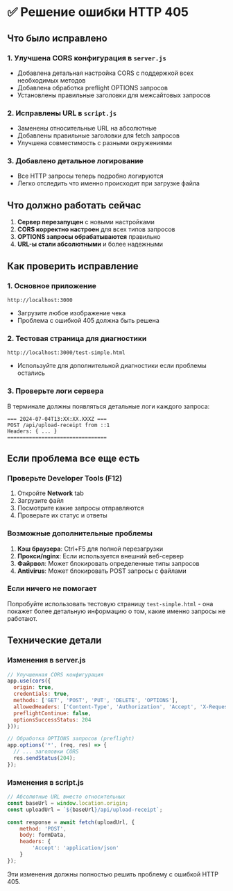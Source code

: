 # ✅ Решение ошибки HTTP 405

## Что было исправлено

### 1. Улучшена CORS конфигурация в `server.js`
- Добавлена детальная настройка CORS с поддержкой всех необходимых методов
- Добавлена обработка preflight OPTIONS запросов
- Установлены правильные заголовки для межсайтовых запросов

### 2. Исправлены URL в `script.js`
- Заменены относительные URL на абсолютные
- Добавлены правильные заголовки для fetch запросов
- Улучшена совместимость с разными окружениями

### 3. Добавлено детальное логирование
- Все HTTP запросы теперь подробно логируются
- Легко отследить что именно происходит при загрузке файла

## Что должно работать сейчас

1. **Сервер перезапущен** с новыми настройками
2. **CORS корректно настроен** для всех типов запросов
3. **OPTIONS запросы обрабатываются** правильно
4. **URL-ы стали абсолютными** и более надежными

## Как проверить исправление

### 1. Основное приложение
```
http://localhost:3000
```
- Загрузите любое изображение чека
- Проблема с ошибкой 405 должна быть решена

### 2. Тестовая страница для диагностики
```
http://localhost:3000/test-simple.html
```
- Используйте для дополнительной диагностики если проблемы остались

### 3. Проверьте логи сервера
В терминале должны появляться детальные логи каждого запроса:
```
=== 2024-07-04T13:XX:XX.XXXZ ===
POST /api/upload-receipt from ::1
Headers: { ... }
================================
```

## Если проблема все еще есть

### Проверьте Developer Tools (F12)
1. Откройте **Network** tab
2. Загрузите файл
3. Посмотрите какие запросы отправляются
4. Проверьте их статус и ответы

### Возможные дополнительные проблемы

1. **Кэш браузера**: Ctrl+F5 для полной перезагрузки
2. **Прокси/nginx**: Если используется внешний веб-сервер
3. **Файрвол**: Может блокировать определенные типы запросов
4. **Antivirus**: Может блокировать POST запросы с файлами

### Если ничего не помогает

Попробуйте использовать тестовую страницу `test-simple.html` - она покажет более детальную информацию о том, какие именно запросы не работают.

## Технические детали

### Изменения в server.js
```javascript
// Улучшенная CORS конфигурация
app.use(cors({
  origin: true,
  credentials: true,
  methods: ['GET', 'POST', 'PUT', 'DELETE', 'OPTIONS'],
  allowedHeaders: ['Content-Type', 'Authorization', 'Accept', 'X-Requested-With'],
  preflightContinue: false,
  optionsSuccessStatus: 204
}));

// Обработка OPTIONS запросов (preflight)
app.options('*', (req, res) => {
  // ... заголовки CORS
  res.sendStatus(204);
});
```

### Изменения в script.js
```javascript
// Абсолютные URL вместо относительных
const baseUrl = window.location.origin;
const uploadUrl = `${baseUrl}/api/upload-receipt`;

const response = await fetch(uploadUrl, {
    method: 'POST',
    body: formData,
    headers: {
        'Accept': 'application/json'
    }
});
```

Эти изменения должны полностью решить проблему с ошибкой HTTP 405.